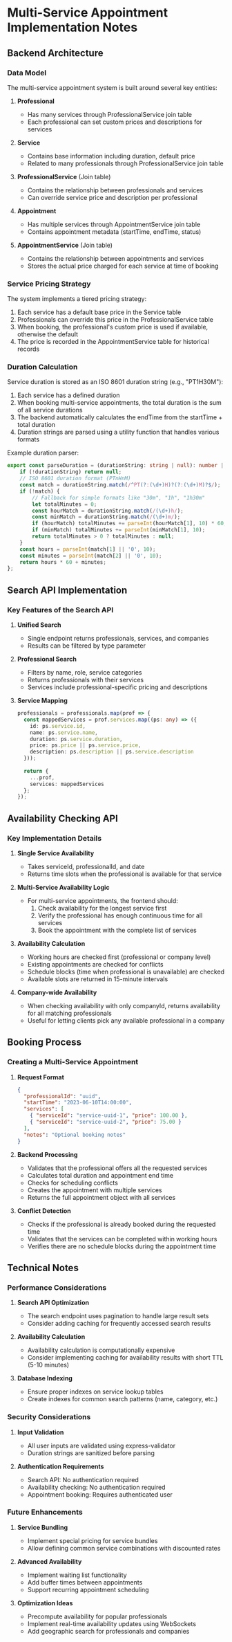 # Multi-Service Appointment Implementation Notes

## Backend Architecture

### Data Model

The multi-service appointment system is built around several key entities:

1. **Professional**
   - Has many services through ProfessionalService join table
   - Each professional can set custom prices and descriptions for services

2. **Service**
   - Contains base information including duration, default price
   - Related to many professionals through ProfessionalService join table

3. **ProfessionalService** (Join table)
   - Contains the relationship between professionals and services
   - Can override service price and description per professional

4. **Appointment**
   - Has multiple services through AppointmentService join table
   - Contains appointment metadata (startTime, endTime, status)

5. **AppointmentService** (Join table)
   - Contains the relationship between appointments and services
   - Stores the actual price charged for each service at time of booking

### Service Pricing Strategy

The system implements a tiered pricing strategy:

1. Each service has a default base price in the Service table
2. Professionals can override this price in the ProfessionalService table
3. When booking, the professional's custom price is used if available, otherwise the default
4. The price is recorded in the AppointmentService table for historical records

### Duration Calculation

Service duration is stored as an ISO 8601 duration string (e.g., "PT1H30M"):

1. Each service has a defined duration
2. When booking multi-service appointments, the total duration is the sum of all service durations
3. The backend automatically calculates the endTime from the startTime + total duration
4. Duration strings are parsed using a utility function that handles various formats

Example duration parser:
```typescript
export const parseDuration = (durationString: string | null): number | null => {
    if (!durationString) return null;
    // ISO 8601 duration format (PTnHnM)
    const match = durationString.match(/^PT(?:(\d+)H)?(?:(\d+)M)?$/);
    if (!match) {
        // Fallback for simple formats like "30m", "1h", "1h30m" 
        let totalMinutes = 0;
        const hourMatch = durationString.match(/(\d+)h/);
        const minMatch = durationString.match(/(\d+)m/);
        if (hourMatch) totalMinutes += parseInt(hourMatch[1], 10) * 60;
        if (minMatch) totalMinutes += parseInt(minMatch[1], 10);
        return totalMinutes > 0 ? totalMinutes : null;
    }
    const hours = parseInt(match[1] || '0', 10);
    const minutes = parseInt(match[2] || '0', 10);
    return hours * 60 + minutes;
};
```

## Search API Implementation

### Key Features of the Search API

1. **Unified Search**
   - Single endpoint returns professionals, services, and companies
   - Results can be filtered by type parameter

2. **Professional Search**
   - Filters by name, role, service categories
   - Returns professionals with their services
   - Services include professional-specific pricing and descriptions

3. **Service Mapping**
   ```typescript
   professionals = professionals.map(prof => {
     const mappedServices = prof.services.map((ps: any) => ({
       id: ps.service.id,
       name: ps.service.name,
       duration: ps.service.duration,
       price: ps.price || ps.service.price,
       description: ps.description || ps.service.description
     }));
     
     return {
       ...prof,
       services: mappedServices
     };
   });
   ```

## Availability Checking API

### Key Implementation Details

1. **Single Service Availability**
   - Takes serviceId, professionalId, and date
   - Returns time slots when the professional is available for that service

2. **Multi-Service Availability Logic**
   - For multi-service appointments, the frontend should:
     1. Check availability for the longest service first
     2. Verify the professional has enough continuous time for all services
     3. Book the appointment with the complete list of services

3. **Availability Calculation**
   - Working hours are checked first (professional or company level)
   - Existing appointments are checked for conflicts
   - Schedule blocks (time when professional is unavailable) are checked
   - Available slots are returned in 15-minute intervals

4. **Company-wide Availability**
   - When checking availability with only companyId, returns availability for all matching professionals
   - Useful for letting clients pick any available professional in a company

## Booking Process

### Creating a Multi-Service Appointment

1. **Request Format**
   ```json
   {
     "professionalId": "uuid",
     "startTime": "2023-06-10T14:00:00",
     "services": [
       { "serviceId": "service-uuid-1", "price": 100.00 },
       { "serviceId": "service-uuid-2", "price": 75.00 }
     ],
     "notes": "Optional booking notes"
   }
   ```

2. **Backend Processing**
   - Validates that the professional offers all the requested services
   - Calculates total duration and appointment end time
   - Checks for scheduling conflicts
   - Creates the appointment with multiple services
   - Returns the full appointment object with all services

3. **Conflict Detection**
   - Checks if the professional is already booked during the requested time
   - Validates that the services can be completed within working hours
   - Verifies there are no schedule blocks during the appointment time

## Technical Notes

### Performance Considerations

1. **Search API Optimization**
   - The search endpoint uses pagination to handle large result sets
   - Consider adding caching for frequently accessed search results

2. **Availability Calculation**
   - Availability calculation is computationally expensive
   - Consider implementing caching for availability results with short TTL (5-10 minutes)

3. **Database Indexing**
   - Ensure proper indexes on service lookup tables
   - Create indexes for common search patterns (name, category, etc.)

### Security Considerations

1. **Input Validation**
   - All user inputs are validated using express-validator
   - Duration strings are sanitized before parsing

2. **Authentication Requirements**
   - Search API: No authentication required
   - Availability checking: No authentication required
   - Appointment booking: Requires authenticated user

### Future Enhancements

1. **Service Bundling**
   - Implement special pricing for service bundles
   - Allow defining common service combinations with discounted rates

2. **Advanced Availability**
   - Implement waiting list functionality
   - Add buffer times between appointments
   - Support recurring appointment scheduling

3. **Optimization Ideas**
   - Precompute availability for popular professionals
   - Implement real-time availability updates using WebSockets
   - Add geographic search for professionals and companies
